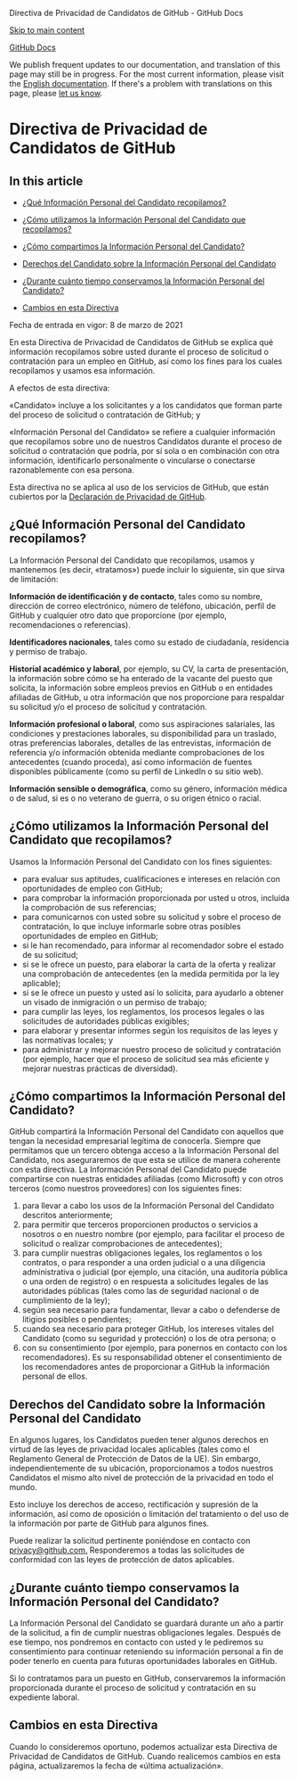 Directiva de Privacidad de Candidatos de GitHub - GitHub Docs

[Skip to main content](#main-content)

[](/es)[GitHub Docs](/es)

We publish frequent updates to our documentation, and translation of this page may still be in progress. For the most current information, please visit the [English documentation](/en). If there's a problem with translations on this page, please [let us know](https://github.com/contact?form[subject]=translation%20issue%20on%20docs.github.com&form[comments]=).

Directiva de Privacidad de Candidatos de GitHub
==========

In this article
----------

* [¿Qué Información Personal del Candidato recopilamos?](#qué-información-personal-del-candidato-recopilamos)

* [¿Cómo utilizamos la Información Personal del Candidato que recopilamos?](#cómo-utilizamos-la-información-personal-del-candidato-que-recopilamos)

* [¿Cómo compartimos la Información Personal del Candidato?](#cómo-compartimos-la-información-personal-del-candidato)

* [Derechos del Candidato sobre la Información Personal del Candidato](#derechos-del-candidato-sobre-la-información-personal-del-candidato)

* [¿Durante cuánto tiempo conservamos la Información Personal del Candidato?](#durante-cuánto-tiempo-conservamos-la-información-personal-del-candidato)

* [Cambios en esta Directiva](#cambios-en-esta-directiva)

Fecha de entrada en vigor: 8 de marzo de 2021

En esta Directiva de Privacidad de Candidatos de GitHub se explica qué información recopilamos sobre usted durante el proceso de solicitud o contratación para un empleo en GitHub, así como los fines para los cuales recopilamos y usamos esa información.

A efectos de esta directiva:

«Candidato» incluye a los solicitantes y a los candidatos que forman parte del proceso de solicitud o contratación de GitHub; y

«Información Personal del Candidato» se refiere a cualquier información que recopilamos sobre uno de nuestros Candidatos durante el proceso de solicitud o contratación que podría, por sí sola o en combinación con otra información, identificarlo personalmente o vincularse o conectarse razonablemente con esa persona.

Esta directiva no se aplica al uso de los servicios de GitHub, que están cubiertos por la [Declaración de Privacidad de GitHub](/es/github/site-policy/github-privacy-statement).

[](#qué-información-personal-del-candidato-recopilamos)[]()¿Qué Información Personal del Candidato recopilamos?
----------

La Información Personal del Candidato que recopilamos, usamos y mantenemos (es decir, «tratamos») puede incluir lo siguiente, sin que sirva de limitación:

**Información de identificación y de contacto**, tales como su nombre, dirección de correo electrónico, número de teléfono, ubicación, perfil de GitHub y cualquier otro dato que proporcione (por ejemplo, recomendaciones o referencias).

**Identificadores nacionales**, tales como su estado de ciudadanía, residencia y permiso de trabajo.

**Historial académico y laboral**, por ejemplo, su CV, la carta de presentación, la información sobre cómo se ha enterado de la vacante del puesto que solicita, la información sobre empleos previos en GitHub o en entidades afiliadas de GitHub, u otra información que nos proporcione para respaldar su solicitud y/o el proceso de solicitud y contratación.

**Información profesional o laboral**, como sus aspiraciones salariales, las condiciones y prestaciones laborales, su disponibilidad para un traslado, otras preferencias laborales, detalles de las entrevistas, información de referencia y/o información obtenida mediante comprobaciones de los antecedentes (cuando proceda), así como información de fuentes disponibles públicamente (como su perfil de LinkedIn o su sitio web).

**Información sensible o demográfica**, como su género, información médica o de salud, si es o no veterano de guerra, o su origen étnico o racial.

[](#cómo-utilizamos-la-información-personal-del-candidato-que-recopilamos)[]()¿Cómo utilizamos la Información Personal del Candidato que recopilamos?
----------

Usamos la Información Personal del Candidato con los fines siguientes:

* para evaluar sus aptitudes, cualificaciones e intereses en relación con oportunidades de empleo con GitHub;
* para comprobar la información proporcionada por usted u otros, incluida la comprobación de sus referencias;
* para comunicarnos con usted sobre su solicitud y sobre el proceso de contratación, lo que incluye informarle sobre otras posibles oportunidades de empleo en GitHub;
* si le han recomendado, para informar al recomendador sobre el estado de su solicitud;
* si se le ofrece un puesto, para elaborar la carta de la oferta y realizar una comprobación de antecedentes (en la medida permitida por la ley aplicable);
* si se le ofrece un puesto y usted así lo solicita, para ayudarlo a obtener un visado de inmigración o un permiso de trabajo;
* para cumplir las leyes, los reglamentos, los procesos legales o las solicitudes de autoridades públicas exigibles;
* para elaborar y presentar informes según los requisitos de las leyes y las normativas locales; y
* para administrar y mejorar nuestro proceso de solicitud y contratación (por ejemplo, hacer que el proceso de solicitud sea más eficiente y mejorar nuestras prácticas de diversidad).

[](#cómo-compartimos-la-información-personal-del-candidato)[]()¿Cómo compartimos la Información Personal del Candidato?
----------

GitHub compartirá la Información Personal del Candidato con aquellos que tengan la necesidad empresarial legítima de conocerla. Siempre que permitamos que un tercero obtenga acceso a la Información Personal del Candidato, nos aseguraremos de que esta se utilice de manera coherente con esta directiva. La Información Personal del Candidato puede compartirse con nuestras entidades afiliadas (como Microsoft) y con otros terceros (como nuestros proveedores) con los siguientes fines:

1. para llevar a cabo los usos de la Información Personal del Candidato descritos anteriormente;
2. para permitir que terceros proporcionen productos o servicios a nosotros o en nuestro nombre (por ejemplo, para facilitar el proceso de solicitud o realizar comprobaciones de antecedentes);
3. para cumplir nuestras obligaciones legales, los reglamentos o los contratos, o para responder a una orden judicial o a una diligencia administrativa o judicial (por ejemplo, una citación, una auditoría pública o una orden de registro) o en respuesta a solicitudes legales de las autoridades públicas (tales como las de seguridad nacional o de cumplimiento de la ley);
4. según sea necesario para fundamentar, llevar a cabo o defenderse de litigios posibles o pendientes;
5. cuando sea necesario para proteger GitHub, los intereses vitales del Candidato (como su seguridad y protección) o los de otra persona; o
6. con su consentimiento (por ejemplo, para ponernos en contacto con los recomendadores). Es su responsabilidad obtener el consentimiento de los recomendadores antes de proporcionar a GitHub la información personal de ellos.

[](#derechos-del-candidato-sobre-la-información-personal-del-candidato)[]()Derechos del Candidato sobre la Información Personal del Candidato
----------

En algunos lugares, los Candidatos pueden tener algunos derechos en virtud de las leyes de privacidad locales aplicables (tales como el Reglamento General de Protección de Datos de la UE). Sin embargo, independientemente de su ubicación, proporcionamos a todos nuestros Candidatos el mismo alto nivel de protección de la privacidad en todo el mundo.

Esto incluye los derechos de acceso, rectificación y supresión de la información, así como de oposición o limitación del tratamiento o del uso de la información por parte de GitHub para algunos fines.

Puede realizar la solicitud pertinente poniéndose en contacto con [privacy@github.com.](mailto:privacy@github.com.) Responderemos a todas las solicitudes de conformidad con las leyes de protección de datos aplicables.

[](#durante-cuánto-tiempo-conservamos-la-información-personal-del-candidato)[]()¿Durante cuánto tiempo conservamos la Información Personal del Candidato?
----------

La Información Personal del Candidato se guardará durante un año a partir de la solicitud, a fin de cumplir nuestras obligaciones legales. Después de ese tiempo, nos pondremos en contacto con usted y le pediremos su consentimiento para continuar reteniendo su información personal a fin de poder tenerlo en cuenta para futuras oportunidades laborales en GitHub.

Si lo contratamos para un puesto en GitHub, conservaremos la información proporcionada durante el proceso de solicitud y contratación en su expediente laboral.

[](#cambios-en-esta-directiva)[]()Cambios en esta Directiva
----------

Cuando lo consideremos oportuno, podemos actualizar esta Directiva de Privacidad de Candidatos de GitHub. Cuando realicemos cambios en esta página, actualizaremos la fecha de «última actualización».
